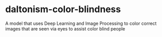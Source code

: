 # daltonism-color-blindness
A model that uses Deep Learning and Image Processing to color correct images that are seen via eyes to assist color blind people
